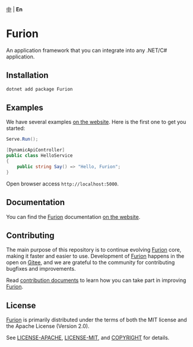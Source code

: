 [中](https://gitee.com/dotnetchina/Furion) | **En**

# Furion

An application framework that you can integrate into any .NET/C# application.

## Installation

```powershell
dotnet add package Furion
```

## Examples

We have several examples [on the website](https://furion.net). Here is the first one to get you started:

```cs
Serve.Run();

[DynamicApiController]
public class HelloService
{
    public string Say() => "Hello, Furion";
}
```

Open browser access `http://localhost:5000`.

## Documentation

You can find the [Furion](https://gitee.com/dotnetchina/Furion) documentation [on the website](https://furion.net).

## Contributing

The main purpose of this repository is to continue evolving [Furion](https://gitee.com/dotnetchina/Furion) core, making it faster and easier to use. Development of [Furion](https://gitee.com/dotnetchina/Furion) happens in the open on [Gitee](https://gitee.com/dotnetchina/Furion), and we are grateful to the community for contributing bugfixes and improvements.

Read [contribution documents](https://gitee.com/dotnetchina/Furion/blob/v4/CONTRIBUTING.md) to learn how you can take part in improving [Furion](https://gitee.com/dotnetchina/Furion).

## License

[Furion](https://gitee.com/dotnetchina/Furion) is primarily distributed under the terms of both the MIT license and the Apache License (Version 2.0).

See [LICENSE-APACHE](https://gitee.com/dotnetchina/Furion/blob/v4/LICENSE-APACHE), [LICENSE-MIT](https://gitee.com/dotnetchina/Furion/blob/v4/LICENSE-MIT), and [COPYRIGHT](https://gitee.com/dotnetchina/Furion/blob/v4/COPYRIGHT) for details.
